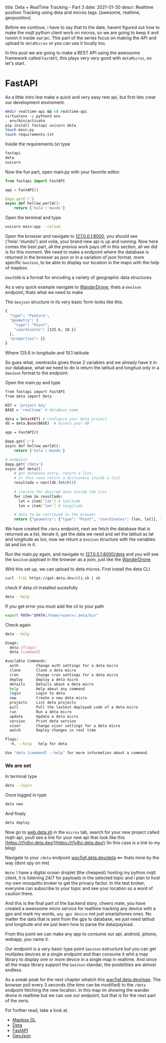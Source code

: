 title: Deta + RealTime Tracking - Part 3
date: 2021-01-30
descr: Realtime position Tracking using deta and micros
tags: [awesome, realtime, geoposition]

Before we continue, i have to say that to the date, havent figured out how to make the mqtt python client work on micros, so we are going to keep it and runnin it inside our pc. This part of the series focus on making the API and upload to `detaMicros` or you can use it locally too. 

In this post we are going to make a REST API using the aweosome framework called `FastAPI`, this plays very very good with `detaMicros`, so let's start.

# FastAPI
As a little intro lest make a quick and very easy  rest api, but first lets creat our development enviroment.

```bash
mkdir realtime-api && cd realtime-api
virtualenv -p python3 env
. env/bin/activate
pip install fastapi uvicorn deta
touch main.py 
touch requirements.txt
```

Inside the requirements.txt type
```bash
fastapi 
deta
uvicorn
```

Now the fun part, open main.py with your favorite editor.

```python
from fastapi import FastAPI 

app = FastAPI()

@app.get('/')
async def hellow_world():
	return {'hola':'mundo'}

```

Open the terminal and type.

```bash
uvicorn main:app --reload
```

Open the browser and navigate to [127.0.0.1:8000](http://127.0.0.1:8000), you should see {'hola':'mundo'} and voila, your brand new api is up and running. Now here comes the best part, all the previus work pays off in this section, all we did is for this moment. We need to make a endpoint where the database is returned in the browser as json or in a variation of json format, more specific `GeoJson`, to be able to display our location in the maps with the help of mapbox.

`GeoJSON` is a format for encoding a variety of geographic data structures.

As a very quick example navigate to [WanderDrone](https://wanderdrone.appspot.com/), thats a `GeoJson` endpoint, thats what we need to make

The `Geojson` structure in its very basic form looks like this.

```bash
{
  "type": "Feature",
  "geometry": {
    "type": "Point",
    "coordinates": [125.6, 10.1]
  },
  "properties": {}
}
```

Where 125.6 in longitude and 10.1 latitude

So gues what, owntracks gives those 2 variables and we already have it in our database, what we need to do is return the latitud and longitud only in a `GeoJson` format to the endpoint. 

Open the main.py and type

```bash
from fastapi import FastAPI 
from deta import Deta

KEY = 'project key'
BASE = 'realtime' # detaBase name

deta = Deta(KEY) # configure your Deta project
db = deta.Base(BASE)  # access your DB

app = FastAPI()

@app.get('/')
async def hellow_world():
	return {'hola':'mundo'}

# endpoint
@app.get('/deta')
async def deta():
    # get database entry, return a list. 
    # in this case return a dictionary inside a list
    resultado = next(db.fetch())
    
    # iterate for desired data inside the list
    for item in resultado:
      lat = item['lat'] # latitude
      lon = item['lon'] # longitude

    # data to be retrieved in the browser  
    return {"geometry": {"type": "Point", "coordinates": [lon, lat]}, "type": "Feature", "properties": {}}

```

We have created the `/deta` endpoint, next we fetch the database that is returned as a list, iterate it, get the data we need and set the latitud as lat and longitude as lon, now we return a `GeoJson` structure with the variables lat and lon in it.

Run the main.py again, and navigate to [127.0.0.1:8000/deta](http://127.0.0.1:8000/deta) and you will see the `GeoJson` payload in the browser as a json, just like the [WanderDrone](https://wanderdrone.appspot.com/)

Whit this set up, we can upload to deta micros. First install the deta CLI

```bash
curl -fsSL https://get.deta.dev/cli.sh | sh
```

check if deta cli installed sucesfully

```bash
deta --help
```

If you get error you must add the cli to your path

```bash
export PATH="$PATH:/home/<user>/.deta/bin"
```

Check again 

```bash
deta --help

Usage:
  deta [flags]
  deta [command]

Available Commands:
  auth        Change auth settings for a deta micro
  clone       Clone a deta micro
  cron        Change cron settings for a deta micro
  deploy      Deploy a deta micro
  details     Details about a deta micro
  help        Help about any command
  login       Login to deta
  new         Create a new deta micro
  projects    List deta projects
  pull        Pull the lastest deployed code of a deta micro
  run         Run a deta micro
  update      Update a deta micro
  version     Print deta version
  visor       Change visor settings for a deta micro
  watch       Deploy changes in real time

Flags:
  -h, --help   help for deta

Use "deta [command] --help" for more information about a command.

```

### We are set

In terminal type
```bash
deta --login
```

Once logged in type
```bash
deta new
``` 

And finaly 
```bash
deta deploy
```
Now go to [web.deta.sh](https://web.deta.sh) in the `micros` tab, search for your new project called mqtt-api, youll see a link for your new api that look like this [https://t1y8vi.deta.dev/](https://t1y8vi.deta.dev/) (In this case is a link to my blog)

Navigate to your `/deta` endpoint [wac5gf.deta.dev/deta](http://wac5gf.deta.dev/deta) <== thats mine by the way (dont spy on me)

`Note`: I have a digital ocean droplet (the cheapest) hosting my python mqtt client, it is listening 24/7 for payloads in the selected topic and i plan to host my own mosquitto broker to get the privacy factor. In the test broker, everyone can subscribe to your topic and see your location so a word of caution there.

And this is the final part of the backend story, cheers mate, you have created a aweosome micro service for realtime tracking any device with a gps and mark my words, `any gps device` not just smartphones ones.
No matter the data that is sent from the gps to database, we just need latitud and longitude and we just learn how to parse the data/payload.

From this point we can make any app to consume our api, android, iphone, webapp, you name it.

Our endpoint is a very basic type point `GeoJson` estructure but you can get multiples devices at a single endpoint and than consume it whit a map library to display one or more device in a single map in realtime. And since all the maps library support the `GeoJson` standar, the posibilities are almost endless.

As a sneak peak for the next chapter whatch this [wac5gf.deta.dev/map](http://wac5gf.deta.dev/map). The browser poll every 3 seconds (the time can be modified) to the `/deta` endpoint fetching the new location. In this map im showing the wander drone in realtime but we can use our endpoint, but that is for the next part of the seris.

For further read, take a look at.

* [Mapbox GL](https://www.mapbox.com/mapbox-gljs)
* [Deta](https://deta.sh)
* [FastAPI](https://fastapi.tiangolo.com/)
* [GeoJson](https://geojson.org/)